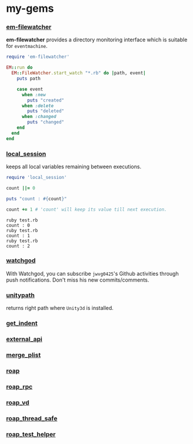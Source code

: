 my-gems
====

### [em-filewatcher](https://github.com/pjc0247/em-filewatcher)
__em-filewatcher__ provides a directory monitoring interface which is suitable for `eventmachine`.
```rb
require 'em-filewatcher'

EM::run do
  EM::FileWatcher.start_watch "*.rb" do |path, event|
    puts path

    case event
      when :new
        puts "created"
      when :delete
        puts "deleted"
      when :changed
        puts "changed"
    end
  end
end
```

### [local_session](https://github.com/pjc0247/local_session)
keeps all local variables remaining between executions.
```rb
require 'local_session'

count ||= 0

puts "count : #{count}"

count += 1 # 'count' will keep its value till next execution.
```
```
ruby test.rb
count : 0
ruby test.rb
count : 1
ruby test.rb
count : 2
```

### [watchgod](https://github.com/pjc0247/WatchGod)
With Watchgod, you can subscribe `jwvg0425`'s Github activities through push notifications. Don't miss his new commits/comments.

### [unitypath](https://github.com/pjc0247/unitypath)
returns right path where `Unity3d` is installed.

### [get_indent](https://github.com/pjc0247/get_indent)

### [external_api](https://github.com/pjc0247/ExternalAPI)

### [merge_plist](https://github.com/pjc0247/merge_plist)

### [roap](https://github.com/pjc0247/roap)

### [roap_rpc](https://github.com/pjc0247/roap_rpc)

### [roap_vd](https://github.com/pjc0247/roap_vd)

### [roap_thread_safe](https://github.com/pjc0247/roap_thread_safe)

### [roap_test_helper](https://github.com/pjc0247/roap_test_helper)

